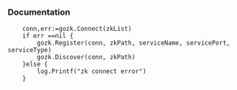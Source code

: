 ### Documentation

        conn,err:=gozk.Connect(zkList)
        if err ==nil {
            gozk.Register(conn, zkPath, serviceName, servicePort, serviceType)
            gozk.Discover(conn, zkPath)
        }else {
            log.Printf("zk connect error")
        }
        
